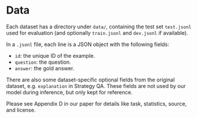 # Data

Each dataset has a directory under `data/`, containing the test set `test.jsonl` used for evaluation (and optionally `train.jsonl` and `dev.jsonl` if available).

In a `.jsonl` file, each line is a JSON object with the following fields:

- `id`: the unique ID of the example.
- `question`: the question.
- `answer`: the gold answer.

There are also some dataset-specific optional fields from the original dataset, e.g. `explanation` in Strategy QA. These fields are not used by our model during inference, but only kept for reference.

Please see Appendix D in our paper for details like task, statistics, source, and license.